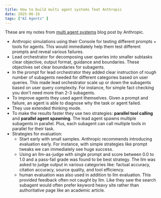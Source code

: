 ```yaml
---
title: How to build multi agent systems feat Anthropic
date: 2025-06-16
tags: ["AI Agents" ]
---
```


These are my notes from [multi agent systems](https://www.anthropic.com/engineering/built-multi-agent-research-system) blog post by Anthropic.

- Anthropic simulations using their Console for testing different prompts + tools for agents. This would immediately help them test different prompts and reveal various failures.
- Lead orchestrator for decomposing user queries into smaller subtasks clear objective, output format, guidance and boundaries. These objectives set clear boundaries for subagents.
- In the prompt for lead orchestrator they added clear instruction of rough number of subagents needed for different categories based on user queries. This made lead orchestrator scale up or down the subagents based on user query complexity. For instance, for simple fact checking you don't need more than 2-3 subagents.
- To improve agents they used agent themselves. Given a prompt and failure, an agent is able to diagnose why the task or agent failed.
- They use extended thinking mode.
- To make the results faster they use two strategies: **parallel tool calling** and **parallel agent spawning**. The lead agent spawns multiple subagents in parallel. Plus, each subagent can call multiple tools in parallel for their task. 
- Strategies for evaluation: 
	- Start early with small samples. Anthropic recommends introducing evaluation early. For instance, with simple strategies like prompt tweaks we can immediately see huge success.
	- Using an llm-as-judge with single prompt and score between 0.0 to 1.0 and a pass-fail grade was found to be best strategy. The llm was asked to judge output in various categories like: factual accuracy, citation accuracy, source quality, and tool efficiency.
	- human evaluation was also used in addition to llm evaluation. This provided feedback often not caught by llm. Like they saw the search subagent would often prefer keyword heavy site rather than authoritative page like an academic article.
